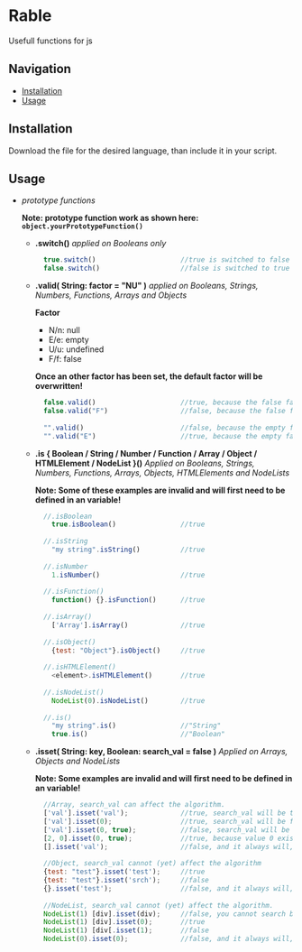 # Rable

Usefull functions for js

## Navigation
- [Installation](#Installation)
- [Usage](#Usage)

## Installation

Download the file for the desired language, than include it in your script.

## Usage

* _prototype functions_
  
    __Note: prototype function work as shown here: ```object.yourPrototypeFunction()```__
    
    - __.switch()__
      _applied on Booleans only_
      ```javascript
        true.switch()                     //true is switched to false
        false.switch()                    //false is switched to true
      ```
    - __.valid( String: factor = "NU" )__
      _applied on Booleans, Strings, Numbers, Functions, Arrays and Objects_
      
      __Factor__
        - N/n: null
        - E/e: empty
        - U/u: undefined
        - F/f: false
        
        __Once an other factor has been set, the default factor will be overwritten!__
      
      ```javascript
        false.valid()                     //true, because the false factor has not been set.
        false.valid("F")                  //false, because the false factor has been set.
        
        "".valid()                        //false, because the empty factor has not been set.
        "".valid("E")                     //true, because the empty factor has been set.
      ```
    - __.is { Boolean / String / Number / Function / Array / Object / HTMLElement / NodeList }()__
      _Applied on Booleans, Strings, Numbers, Functions, Arrays, Objects, HTMLElements and NodeLists_
      
      __Note: Some of these examples are invalid and will first need to be defined in an variable!__
      
      ```javascript
        //.isBoolean
          true.isBoolean()                //true
        
        //.isString
          "my string".isString()          //true
          
        //.isNumber
          1.isNumber()                    //true
          
        //.isFunction()
          function() {}.isFunction()      //true
          
        //.isArray()
          ['Array'].isArray()             //true
        
        //.isObject()
          {test: "Object"}.isObject()     //true
          
        //.isHTMLElement()
          <element>.isHTMLElement()       //true
          
        //.isNodeList()
          NodeList(0).isNodeList()        //true
          
        //.is()
          "my string".is()                //"String"
          true.is()                       //"Boolean"
      ```
    - __.isset( String: key, Boolean: search_val = false )__
      _Applied on Arrays, Objects and NodeLists_
      
      __Note: Some examples are invalid and will first need to be defined in an variable!__
      
      ```javascript
        //Array, search_val can affect the algorithm.
        ['val'].isset('val');             //true, search_val will be true because its searching an array and input is a var
        ['val'].isset(0);                 //true, search_val will be false because its searching an array and input is a number
        ['val'].isset(0, true);           //false, search_val will be true because it has been told so. value 0 doesnt exist
        [2, 0].isset(0, true);            //true, because value 0 exists in array
        [].isset('val');                  //false, and it always will, because it's empty
        
        //Object, search_val cannot (yet) affect the algorithm
        {test: "test"}.isset('test');     //true
        {test: "test"}.isset('srch');     //false
        {}.isset('test');                 //false, and it always will, because it's empty
        
        //NodeList, search_val cannot (yet) affect the algorithm.
        NodeList(1) [div].isset(div);     //false, you cannot search by element name
        NodeList(1) [div].isset(0);       //true
        NodeList(1) [div[.isset(1);       //false
        NodeList(0).isset(0);             //false, and it always will, because there are no elements in this case
      ```
